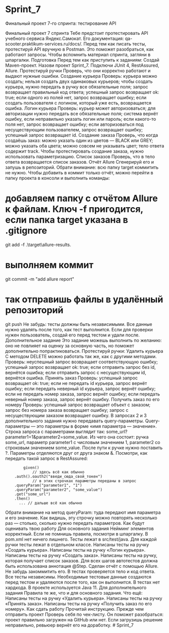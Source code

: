# Sprint_7
Финальный проект 7-го спринта: тестирование API

Финальный проект 7 спринта
Тебе предстоит протестировать API учебного сервиса Яндекс.Самокат. Его документация: qa-scooter.praktikum-services.ru/docs/.
Перед тем как писать тесты, протестируй API вручную в Postman. Это поможет разобраться, как работают запросы.
Чтобы вспомнить материал спринта, загляни в шпаргалки.
Подготовка
Перед тем как приступить к заданиям:
Создай Maven-проект.
Назови проект Sprint_7.
Подключи JUnit 4, RestAssured, Allure.
Протестируй ручки
Проверь, что они корректно работают и выдают нужные ошибки.
Создание курьера
Проверь:
курьера можно создать;
нельзя создать двух одинаковых курьеров;
чтобы создать курьера, нужно передать в ручку все обязательные поля;
запрос возвращает правильный код ответа;
успешный запрос возвращает ok: true;
если одного из полей нет, запрос возвращает ошибку;
если создать пользователя с логином, который уже есть, возвращается ошибка.
Логин курьера
Проверь:
курьер может авторизоваться;
для авторизации нужно передать все обязательные поля;
система вернёт ошибку, если неправильно указать логин или пароль;
если какого-то поля нет, запрос возвращает ошибку;
если авторизоваться под несуществующим пользователем, запрос возвращает ошибку;
успешный запрос возвращает id.
Создание заказа
Проверь, что когда создаёшь заказ:
можно указать один из цветов — BLACK или GREY;
можно указать оба цвета;
можно совсем не указывать цвет;
тело ответа содержит track.
Чтобы протестировать создание заказа, нужно использовать параметризацию.
Список заказов
Проверь, что в тело ответа возвращается список заказов.
Отчёт Allure
Сгенерируй его и запушь в репозиторий.
Обрати внимание: всю папку target коммитить не нужно. Чтобы добавить в коммит только отчёт, можно перейти в папку проекта в консоли и выполнить команды:
# добавляем папку с отчётом Allure к файлам. Ключ -f пригодится, если папка target указана в .gitignore
git add -f .\target\allure-results\.
# выполняем коммит
git commit -m "add allure report"
# так отправишь файлы в удалённый репозиторий
git push 
Не забудь: тесты должны быть независимыми. Все данные нужно удалять после того, как тест выполнится. Если для проверки нужен пользователь, создай его перед тестом и удали после. 
Дополнительное задание
Это задание можешь выполнить по желанию: оно не повлияет на оценку за основную часть, но поможет дополнительно попрактиковаться. 
Протестируй ручки:
Удалить курьера
С методом DELETE можно работать так же, как с другими методами. 
Проверь:
неуспешный запрос возвращает соответствующую ошибку;
успешный запрос возвращает ok: true;
если отправить запрос без id, вернётся ошибка;
если отправить запрос с несуществующим id, вернётся ошибка.
Принять заказ
Проверь:
успешный запрос возвращает ok: true;
если не передать id курьера, запрос вернёт ошибку;
если передать неверный id курьера, запрос вернёт ошибку;
если не передать номер заказа, запрос вернёт ошибку;
если передать неверный номер заказа, запрос вернёт ошибку.
Получить заказ по его номеру
Проверь:
успешный запрос возвращает объект с заказом;
запрос без номера заказа возвращает ошибку;
запрос с несуществующим заказом возвращает ошибку.
В запросах 2 и 3 дополнительного задания нужно передавать query-параметры.
Query-параметры — это параметры в форме «имя параметра — значение». 
Строка запроса с параметрами выглядит так: some_url?parameter1=1&parameter2=some_value.
Из чего она состоит:
ручка some_url,
параметр parameter1 с числовым значением 1,
parameter2 со строковым значением some_value.
После пути к ручке нужно поставить ?. Параметры отделяются друг от друга знаком &.
Посмотри, как передать такой запрос в RestAssured:
        
            given()
                // здесь всё как обычно
        .auth().oauth2("введи_сюда_свой_токен")
                // в этих строчках параметры переданы в запрос
        .queryParam("parameter1", "1")
        .queryParam("parameter2", "some_value")
        .get("some_url")
        .then() 
          ... // дальше всё как обычно 
Обрати внимание на метод queryParam: туда передают имя параметра и его значение.
Как видишь, эту строчку можно повторять несколько раз — столько, сколько нужно передать параметров.
Как будут оценивать твою работу
Для основного задания
Нейминг элементов корректный. Если не помнишь правила, посмотри в шпаргалку.
В pom.xml нет ничего лишнего.
Тесты лежат в src/test/java.
Для каждой ручки тесты лежат в отдельном классе.
Написаны тесты на ручку «Создать курьера».
Написаны тесты на ручку «Логин курьера».
Написаны тесты на ручку «Создать заказ».
Написаны тесты на ручку, которая получает список заказов.
Для всех шагов автотестов должна быть использована аннотация @Step.
Сделан отчёт с помощью Allure. Не забудь закоммитить его.
В тестах проверяется тело и код ответа.
Все тесты независимы.
Необходимые тестовые данные создаются перед тестом и удаляются после того, как он выполнится.
В тестах нет хардкода.
В проекте используется Java 11.
Для дополнительного задания 
Правила те же, что и для основного задания. Что ещё:
Написаны тесты на ручку «Удалить курьера».
Написаны тесты на ручку «Принять заказ».
Написаны тесты на ручку «Получить заказ по его номеру».
Как сдать работу
Прочитай инструкцию. 
Прежде чем отправить проект
Проверь себя по чек-листу. Он поможет разобраться: проект правильно загружен на GitHub или нет. Если загрузишь решение неправильно, ревьюер вернёт его на доработку.
#   S p r i n t _ 7  
 